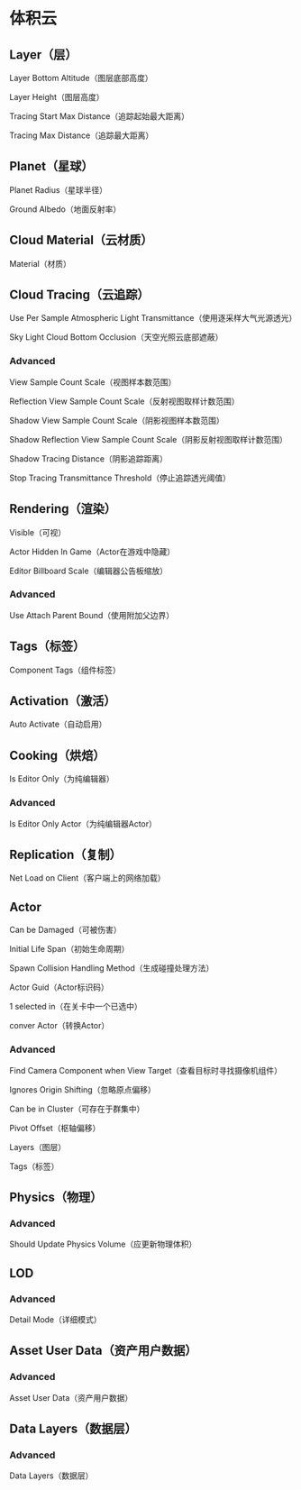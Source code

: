# 体积云
## <b>Layer（层）</b>
Layer Bottom Altitude（图层底部高度）
> 

Layer Height（图层高度）
> 

Tracing Start Max Distance（追踪起始最大距离）
> 

Tracing Max Distance（追踪最大距离）
> 

## <b>Planet（星球）</b>
Planet Radius（星球半径）
> 

Ground Albedo（地面反射率）
> 


## <b>Cloud Material（云材质）</b>
Material（材质）
> 

## <b>Cloud Tracing（云追踪）</b>
Use Per Sample Atmospheric Light Transmittance（使用逐采样大气光源透光）
> 

Sky Light Cloud Bottom Occlusion（天空光照云底部遮蔽）
> 

### Advanced
View Sample Count Scale（视图样本数范围）
> 

Reflection View Sample Count Scale（反射视图取样计数范围）
> 

Shadow View Sample Count Scale（阴影视图样本数范围）
> 

Shadow Reflection View Sample Count Scale（阴影反射视图取样计数范围）
> 

Shadow Tracing Distance（阴影追踪距离）
> 

Stop Tracing Transmittance Threshold（停止追踪透光阈值）
> 

## <b>Rendering（渲染）</b>
Visible（可视）
> 

Actor Hidden In Game（Actor在游戏中隐藏）
> 

Editor Billboard Scale（编辑器公告板缩放）
> 

### Advanced
Use Attach Parent Bound（使用附加父边界）
> 

## <b>Tags（标签）</b>
Component Tags（组件标签）
> 

## <b>Activation（激活）</b>
Auto Activate（自动启用）
> 

## <b>Cooking（烘焙）</b>
Is Editor Only（为纯编辑器）
> 

### Advanced
Is Editor Only Actor（为纯编辑器Actor）
> 

## <b>Replication（复制）</b>
Net Load on Client（客户端上的网络加载）
> 

## <b>Actor</b>
Can be Damaged（可被伤害）
> 

Initial Life Span（初始生命周期）
> 

Spawn Collision Handling Method（生成碰撞处理方法）
> 

Actor Guid（Actor标识码）
> 

1 selected in（在关卡中一个已选中）
> 

conver Actor（转换Actor）
> 

### Advanced
Find Camera Component when View Target（查看目标时寻找摄像机组件）
> 

Ignores Origin Shifting（忽略原点偏移）
> 

Can be in Cluster（可存在于群集中）
> 

Pivot Offset（枢轴偏移）
> 

Layers（图层）
> 

Tags（标签）
> 

## <b>Physics（物理）</b>
### Advanced
Should Update Physics Volume（应更新物理体积）
> 

## <b>LOD</b>
### Advanced
Detail Mode（详细模式）
> 

## <b>Asset User Data（资产用户数据）</b>
### Advanced
Asset User Data（资产用户数据）
> 

## <b>Data Layers（数据层）</b>
### Advanced
Data Layers（数据层）
> 
